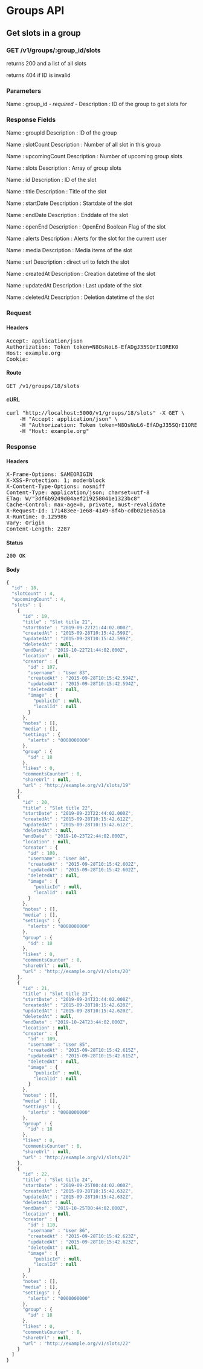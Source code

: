 # Groups API

## Get slots in a group

### GET /v1/groups/:group_id/slots

returns 200 and a list of all slots

returns 404 if ID is invalid

### Parameters

Name : group_id *- required -*
Description : ID of the group to get slots for


### Response Fields

Name : groupId
Description : ID of the group

Name : slotCount
Description : Number of all slot in this group

Name : upcomingCount
Description : Number of upcoming group slots

Name : slots
Description : Array of group slots

Name : id
Description : ID of the slot

Name : title
Description : Title of the slot

Name : startDate
Description : Startdate of the slot

Name : endDate
Description : Enddate of the slot

Name : openEnd
Description : OpenEnd Boolean Flag of the slot

Name : alerts
Description : Alerts for the slot for the current user

Name : media
Description : Media items of the slot

Name : url
Description : direct url to fetch the slot

Name : createdAt
Description : Creation datetime of the slot

Name : updatedAt
Description : Last update of the slot

Name : deletedAt
Description : Deletion datetime of the slot

### Request

#### Headers

<pre>Accept: application/json
Authorization: Token token=N8OsNoL6-EfADgJ35SQrI1OREK0
Host: example.org
Cookie: </pre>

#### Route

<pre>GET /v1/groups/18/slots</pre>

#### cURL

<pre class="request">curl &quot;http://localhost:5000/v1/groups/18/slots&quot; -X GET \
	-H &quot;Accept: application/json&quot; \
	-H &quot;Authorization: Token token=N8OsNoL6-EfADgJ35SQrI1OREK0&quot; \
	-H &quot;Host: example.org&quot;</pre>

### Response

#### Headers

<pre>X-Frame-Options: SAMEORIGIN
X-XSS-Protection: 1; mode=block
X-Content-Type-Options: nosniff
Content-Type: application/json; charset=utf-8
ETag: W/&quot;3df6b9249d04aef219258041e1323bc8&quot;
Cache-Control: max-age=0, private, must-revalidate
X-Request-Id: 171483ee-1e68-4149-8f4b-cdb021e6a51a
X-Runtime: 0.125986
Vary: Origin
Content-Length: 2287</pre>

#### Status

<pre>200 OK</pre>

#### Body

```javascript
{
  "id" : 18,
  "slotCount" : 4,
  "upcomingCount" : 4,
  "slots" : [
    {
      "id" : 19,
      "title" : "Slot title 21",
      "startDate" : "2019-09-22T21:44:02.000Z",
      "createdAt" : "2015-09-28T10:15:42.599Z",
      "updatedAt" : "2015-09-28T10:15:42.599Z",
      "deletedAt" : null,
      "endDate" : "2019-10-22T21:44:02.000Z",
      "location" : null,
      "creator" : {
        "id" : 107,
        "username" : "User 83",
        "createdAt" : "2015-09-28T10:15:42.594Z",
        "updatedAt" : "2015-09-28T10:15:42.594Z",
        "deletedAt" : null,
        "image" : {
          "publicId" : null,
          "localId" : null
        }
      },
      "notes" : [],
      "media" : [],
      "settings" : {
        "alerts" : "0000000000"
      },
      "group" : {
        "id" : 18
      },
      "likes" : 0,
      "commentsCounter" : 0,
      "shareUrl" : null,
      "url" : "http://example.org/v1/slots/19"
    },
    {
      "id" : 20,
      "title" : "Slot title 22",
      "startDate" : "2019-09-23T22:44:02.000Z",
      "createdAt" : "2015-09-28T10:15:42.612Z",
      "updatedAt" : "2015-09-28T10:15:42.612Z",
      "deletedAt" : null,
      "endDate" : "2019-10-23T22:44:02.000Z",
      "location" : null,
      "creator" : {
        "id" : 108,
        "username" : "User 84",
        "createdAt" : "2015-09-28T10:15:42.602Z",
        "updatedAt" : "2015-09-28T10:15:42.602Z",
        "deletedAt" : null,
        "image" : {
          "publicId" : null,
          "localId" : null
        }
      },
      "notes" : [],
      "media" : [],
      "settings" : {
        "alerts" : "0000000000"
      },
      "group" : {
        "id" : 18
      },
      "likes" : 0,
      "commentsCounter" : 0,
      "shareUrl" : null,
      "url" : "http://example.org/v1/slots/20"
    },
    {
      "id" : 21,
      "title" : "Slot title 23",
      "startDate" : "2019-09-24T23:44:02.000Z",
      "createdAt" : "2015-09-28T10:15:42.620Z",
      "updatedAt" : "2015-09-28T10:15:42.620Z",
      "deletedAt" : null,
      "endDate" : "2019-10-24T23:44:02.000Z",
      "location" : null,
      "creator" : {
        "id" : 109,
        "username" : "User 85",
        "createdAt" : "2015-09-28T10:15:42.615Z",
        "updatedAt" : "2015-09-28T10:15:42.615Z",
        "deletedAt" : null,
        "image" : {
          "publicId" : null,
          "localId" : null
        }
      },
      "notes" : [],
      "media" : [],
      "settings" : {
        "alerts" : "0000000000"
      },
      "group" : {
        "id" : 18
      },
      "likes" : 0,
      "commentsCounter" : 0,
      "shareUrl" : null,
      "url" : "http://example.org/v1/slots/21"
    },
    {
      "id" : 22,
      "title" : "Slot title 24",
      "startDate" : "2019-09-25T00:44:02.000Z",
      "createdAt" : "2015-09-28T10:15:42.632Z",
      "updatedAt" : "2015-09-28T10:15:42.632Z",
      "deletedAt" : null,
      "endDate" : "2019-10-25T00:44:02.000Z",
      "location" : null,
      "creator" : {
        "id" : 110,
        "username" : "User 86",
        "createdAt" : "2015-09-28T10:15:42.623Z",
        "updatedAt" : "2015-09-28T10:15:42.623Z",
        "deletedAt" : null,
        "image" : {
          "publicId" : null,
          "localId" : null
        }
      },
      "notes" : [],
      "media" : [],
      "settings" : {
        "alerts" : "0000000000"
      },
      "group" : {
        "id" : 18
      },
      "likes" : 0,
      "commentsCounter" : 0,
      "shareUrl" : null,
      "url" : "http://example.org/v1/slots/22"
    }
  ]
}
```
